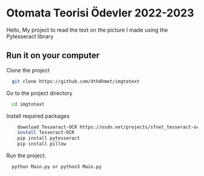 
# Otomata Teorisi Ödevler 2022-2023
Hello,
My project to read the text on the picture I made using the Pytesseract library



## Run it on your computer

Clone the project

```bash
  git clone https://github.com/4thAhmet/imgtotext
```

Go to the project directory

```bash
  cd imgtotext
```

Install required packages

```bash
    download Tesseract-OCR https://osdn.net/projects/sfnet_tesseract-ocr-alt/downloads/tesseract-ocr-setup-3.02.02.exe/
    install Tesseract-OCR
    pip install pytesseract
    pip install pillow 
```

Run the project.

```bash
  python Main.py or python3 Main.py
```



